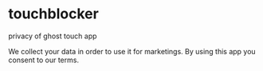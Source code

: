 # touchblocker
privacy of ghost touch app

We collect your data in order to use it for marketings.
By using this app you consent to our terms.
